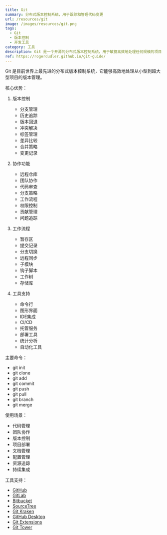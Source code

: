 ```yaml
---
title: Git
summary: 分布式版本控制系统，用于跟踪和管理代码变更
url: /resources/git
image: /images/resources/git.png
tags:
  - Git
  - 版本控制
  - 开发工具
category: 工具
description: Git 是一个开源的分布式版本控制系统，用于敏捷高效地处理任何规模的项目，是现代软件开发中不可或缺的工具。
ref: https://rogerdudler.github.io/git-guide/
---
```


Git 是目前世界上最先进的分布式版本控制系统，它能够高效地处理从小型到超大型项目的版本管理。

核心优势：

1. 版本控制
   - 分支管理
   - 历史追踪
   - 版本回退
   - 冲突解决
   - 标签管理
   - 差异比较
   - 合并策略
   - 变更记录

2. 协作功能
   - 远程仓库
   - 团队协作
   - 代码审查
   - 分支策略
   - 工作流程
   - 权限控制
   - 贡献管理
   - 问题追踪

3. 工作流程
   - 暂存区
   - 提交记录
   - 分支切换
   - 远程同步
   - 子模块
   - 钩子脚本
   - 工作树
   - 存储库

4. 工具支持
   - 命令行
   - 图形界面
   - IDE集成
   - CI/CD
   - 托管服务
   - 部署工具
   - 统计分析
   - 自动化工具

主要命令：
- git init
- git clone
- git add
- git commit
- git push
- git pull
- git branch
- git merge

使用场景：
- 代码管理
- 团队协作
- 版本控制
- 项目部署
- 文档管理
- 配置管理
- 资源追踪
- 持续集成

工具支持：
- [GitHub](https://github.com/)
- [GitLab](https://gitlab.com/)
- [Bitbucket](https://bitbucket.org/)
- [SourceTree](https://www.sourcetreeapp.com/)
- [Git Kraken](https://www.gitkraken.com/)
- [GitHub Desktop](https://desktop.github.com/)
- [Git Extensions](https://gitextensions.github.io/)
- [Git Tower](https://www.git-tower.com/)
